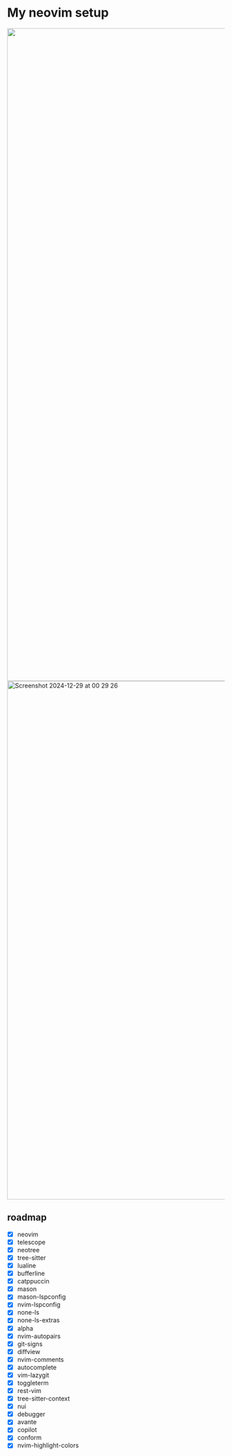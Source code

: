 # My neovim setup


<div align="center">
  <img width="1507" alt="Screenshot 2025-02-26 at 15 50 18" src="https://github.com/user-attachments/assets/4c2d4424-7ce2-42db-8995-4d19875f73eb" />
</div>
<img width="1197" alt="Screenshot 2024-12-29 at 00 29 26" src="https://github.com/user-attachments/assets/0a84f61b-3a2b-4803-8fa8-e1805008a467" />

## roadmap

- [x] neovim
- [x] telescope
- [x] neotree
- [x] tree-sitter
- [x] lualine
- [x] bufferline
- [x] catppuccin
- [x] mason
- [x] mason-lspconfig
- [x] nvim-lspconfig
- [x] none-ls
- [x] none-ls-extras
- [x] alpha
- [x] nvim-autopairs
- [x] git-signs 
- [x] diffview
- [x] nvim-comments
- [x] autocomplete
- [x] vim-lazygit
- [x] toggleterm
- [x] rest-vim 
- [x] tree-sitter-context 
- [x] nui
- [x] debugger
- [x] avante
- [x] copilot
- [x] conform
- [x] nvim-highlight-colors
